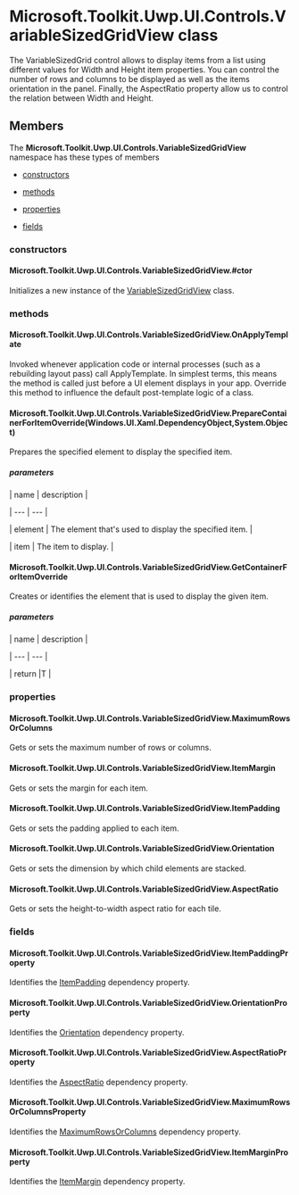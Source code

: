 
# Microsoft.Toolkit.Uwp.UI.Controls.VariableSizedGridView class

The VariableSizedGrid control allows to display items from a list using different values            for Width and Height item properties. You can control the number of rows and columns to be
            displayed as well as the items orientation in the panel. Finally, the AspectRatio property
            allow us to control the relation between Width and Height.

## Members

The **Microsoft.Toolkit.Uwp.UI.Controls.VariableSizedGridView** namespace has these types of members

* [constructors](#constructors)

* [methods](#methods)

* [properties](#properties)

* [fields](#fields)

### constructors

#### Microsoft.Toolkit.Uwp.UI.Controls.VariableSizedGridView.#ctor

Initializes a new instance of the [VariableSizedGridView](T_Microsoft_Toolkit_Uwp_UI_Controls_VariableSizedGridView) class.

### methods

#### Microsoft.Toolkit.Uwp.UI.Controls.VariableSizedGridView.OnApplyTemplate

Invoked whenever application code or internal processes (such as a rebuilding layout pass)            call ApplyTemplate. In simplest terms, this means the method is called just before a UI
            element displays in your app. Override this method to influence the default post-template
            logic of a class.

#### Microsoft.Toolkit.Uwp.UI.Controls.VariableSizedGridView.PrepareContainerForItemOverride(Windows.UI.Xaml.DependencyObject,System.Object)

Prepares the specified element to display the specified item.

##### parameters




| name | description |

| --- | --- |

| element | The element that's used to display the specified item. |

| item | The item to display. |

#### Microsoft.Toolkit.Uwp.UI.Controls.VariableSizedGridView.GetContainerForItemOverride

Creates or identifies the element that is used to display the given item.

##### parameters




| name | description |

| --- | --- |

| return |T |

### properties

#### Microsoft.Toolkit.Uwp.UI.Controls.VariableSizedGridView.MaximumRowsOrColumns

Gets or sets the maximum number of rows or columns.

#### Microsoft.Toolkit.Uwp.UI.Controls.VariableSizedGridView.ItemMargin

Gets or sets the margin for each item.

#### Microsoft.Toolkit.Uwp.UI.Controls.VariableSizedGridView.ItemPadding

Gets or sets the padding applied to each item.

#### Microsoft.Toolkit.Uwp.UI.Controls.VariableSizedGridView.Orientation

Gets or sets the dimension by which child elements are stacked.

#### Microsoft.Toolkit.Uwp.UI.Controls.VariableSizedGridView.AspectRatio

Gets or sets the height-to-width aspect ratio for each tile.

### fields

#### Microsoft.Toolkit.Uwp.UI.Controls.VariableSizedGridView.ItemPaddingProperty

Identifies the [ItemPadding](P_Microsoft_Toolkit_Uwp_UI_Controls_VariableSizedGridView_ItemPadding) dependency property.

#### Microsoft.Toolkit.Uwp.UI.Controls.VariableSizedGridView.OrientationProperty

Identifies the [Orientation](P_Microsoft_Toolkit_Uwp_UI_Controls_VariableSizedGridView_Orientation) dependency property.

#### Microsoft.Toolkit.Uwp.UI.Controls.VariableSizedGridView.AspectRatioProperty

Identifies the [AspectRatio](P_Microsoft_Toolkit_Uwp_UI_Controls_VariableSizedGridView_AspectRatio) dependency property.

#### Microsoft.Toolkit.Uwp.UI.Controls.VariableSizedGridView.MaximumRowsOrColumnsProperty

Identifies the [MaximumRowsOrColumns](P_Microsoft_Toolkit_Uwp_UI_Controls_VariableSizedGridView_MaximumRowsOrColumns) dependency property.

#### Microsoft.Toolkit.Uwp.UI.Controls.VariableSizedGridView.ItemMarginProperty

Identifies the [ItemMargin](P_Microsoft_Toolkit_Uwp_UI_Controls_VariableSizedGridView_ItemMargin) dependency property.
